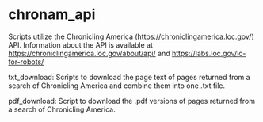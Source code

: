 # chronam_api
Scripts utilize the Chronicling America (https://chroniclingamerica.loc.gov/) API. 
Information about the API is available at https://chroniclingamerica.loc.gov/about/api/ and https://labs.loc.gov/lc-for-robots/

txt_download: Scripts to download the page text of pages returned from a search of Chronicling America and combine them into one .txt file.

pdf_download: Script to download the .pdf versions of pages returned from a search of Chronicling America.
